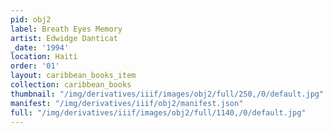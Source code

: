 ```yaml
---
pid: obj2
label: Breath Eyes Memory
artist: Edwidge Danticat
_date: '1994'
location: Haiti
order: '01'
layout: caribbean_books_item
collection: caribbean_books
thumbnail: "/img/derivatives/iiif/images/obj2/full/250,/0/default.jpg"
manifest: "/img/derivatives/iiif/obj2/manifest.json"
full: "/img/derivatives/iiif/images/obj2/full/1140,/0/default.jpg"
---
```

